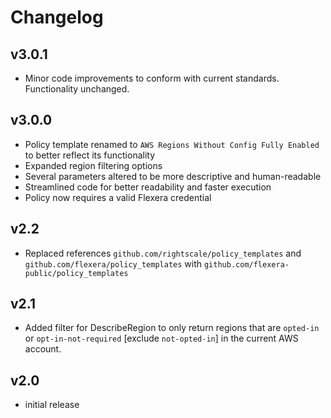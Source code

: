 # Changelog

## v3.0.1

- Minor code improvements to conform with current standards. Functionality unchanged.

## v3.0.0

- Policy template renamed to `AWS Regions Without Config Fully Enabled` to better reflect its functionality
- Expanded region filtering options
- Several parameters altered to be more descriptive and human-readable
- Streamlined code for better readability and faster execution
- Policy now requires a valid Flexera credential

## v2.2

- Replaced references `github.com/rightscale/policy_templates` and `github.com/flexera/policy_templates` with `github.com/flexera-public/policy_templates`

## v2.1

- Added filter for DescribeRegion to only return regions that are `opted-in` or `opt-in-not-required` [exclude `not-opted-in`] in the current AWS account.

## v2.0

- initial release
